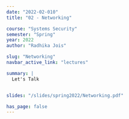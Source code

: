 ```yaml
---
date: "2022-02-010"
title: "02 - Networking"

course: "Systems Security"
semester: "Spring"
year: 2022
author: "Radhika Jois"

slug: "Networking"
navbar_active_link: "lectures"

summary: |
  Let's Talk


slides: "/slides/spring2022/Networking.pdf"

has_page: false
---
```


